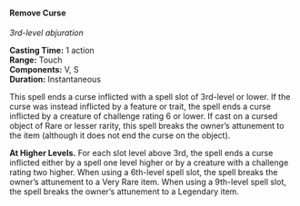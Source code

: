#### Remove Curse
<!-- TODO Check and tag this spell-->
<!-- markdownlint-disable-next-line no-emphasis-as-heading -->
_3rd-level abjuration_

**Casting Time:** 1 action \
**Range:** Touch \
**Components:** V, S \
**Duration:** Instantaneous

This spell ends a curse inflicted with a spell slot of 3rd-level or lower.
If the curse was instead inflicted by a feature or trait, the spell ends a curse inflicted by a creature of challenge rating 6 or lower.
If cast on a cursed object of Rare or lesser rarity, this spell breaks the owner’s attunement to the item (although it does not end the curse on the object).

**At Higher Levels.**
For each slot level above 3rd, the spell ends a curse inflicted either by a spell one level higher or by a creature with a challenge rating two higher.
When using a 6th-level spell slot, the spell breaks the owner’s attunement to a Very Rare item.
When using a 9th-level spell slot, the spell breaks the owner’s attunement to a Legendary item.
